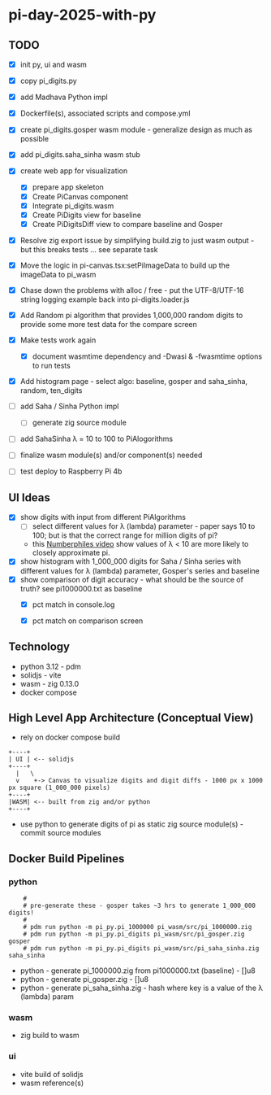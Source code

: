 # pi-day-2025-with-py

## TODO
* [X] init py, ui and wasm
* [X] copy pi_digits.py
* [X] add Madhava Python impl
* [X] Dockerfile(s), associated scripts and compose.yml
* [X] create pi_digits.gosper wasm module - generalize design as much as possible
* [X] add pi_digits.saha_sinha wasm stub
* [X] create web app for visualization
  * [X] prepare app skeleton
  * [X] Create PiCanvas component
  * [X] Integrate pi_digits.wasm
  * [X] Create PiDigits view for baseline
  * [X] Create PiDigitsDiff view to compare baseline and Gosper
* [X] Resolve zig export issue by simplifying build.zig to just wasm output - but this breaks tests ... see separate task
* [X] Move the logic in pi-canvas.tsx:setPiImageData to build up the imageData to pi_wasm
* [X] Chase down the problems with alloc / free - put the UTF-8/UTF-16 string logging example back into pi-digits.loader.js
* [X] Add Random pi algorithm that provides 1,000,000 random digits to provide some more test data for the compare screen
* [X] Make tests work again
  * [X] document wasmtime dependency and -Dwasi & -fwasmtime options to run tests
* [x] Add histogram page - select algo: baseline, gosper and saha_sinha, random, ten_digits
* [ ] add Saha / Sinha Python impl
  * [ ] generate zig source module
* [ ] add SahaSinha λ = 10 to 100 to PiAlogorithms
* [ ] finalize wasm module(s) and/or component(s) needed
* [ ] test deploy to Raspberry Pi 4b


## UI Ideas
* [X] show digits with input from different PiAlgorithms
  * [ ] select different values for λ (lambda) parameter - paper says 10 to 100; but is that the correct range for million digits of pi?
  * this [Numberphiles video](https://youtu.be/nXexsSWrc1Q?t=672) show values of λ < 10 are more likely to closely approximate pi.
* [X] show histogram with 1_000_000 digits for Saha / Sinha series with different values for λ (lambda) parameter, Gosper's series and baseline
* [X] show comparison of digit accuracy - what should be the source of truth? see pi1000000.txt as baseline
  * [X] pct match in console.log
  * [X] pct match on comparison screen


## Technology
* python 3.12 - pdm
* solidjs - vite
* wasm - zig 0.13.0
* docker compose

## High Level App Architecture (Conceptual View)
* rely on docker compose build

```
+----+
| UI | <-- solidjs
+----+
  |   \
  v    +-> Canvas to visualize digits and digit diffs - 1000 px x 1000 px square (1_000_000 pixels)
+----+
|WASM| <-- built from zig and/or python
+----+
```

* use python to generate digits of pi as static zig source module(s) - commit source modules


## Docker Build Pipelines

### python

```
    #
    # pre-generate these - gosper takes ~3 hrs to generate 1_000_000 digits!
    #
    # pdm run python -m pi_py.pi_1000000 pi_wasm/src/pi_1000000.zig
    # pdm run python -m pi_py.pi_digits pi_wasm/src/pi_gosper.zig gosper
    # pdm run python -m pi_py.pi_digits pi_wasm/src/pi_saha_sinha.zig saha_sinha
```

* python - generate pi_1000000.zig from pi1000000.txt (baseline) - []u8
* python - generate pi_gosper.zig - []u8
* python - generate pi_saha_sinha.zig - hash where key is a value of the λ (lambda) param

### wasm
* zig build to wasm

### ui
* vite build of solidjs
* wasm reference(s)
